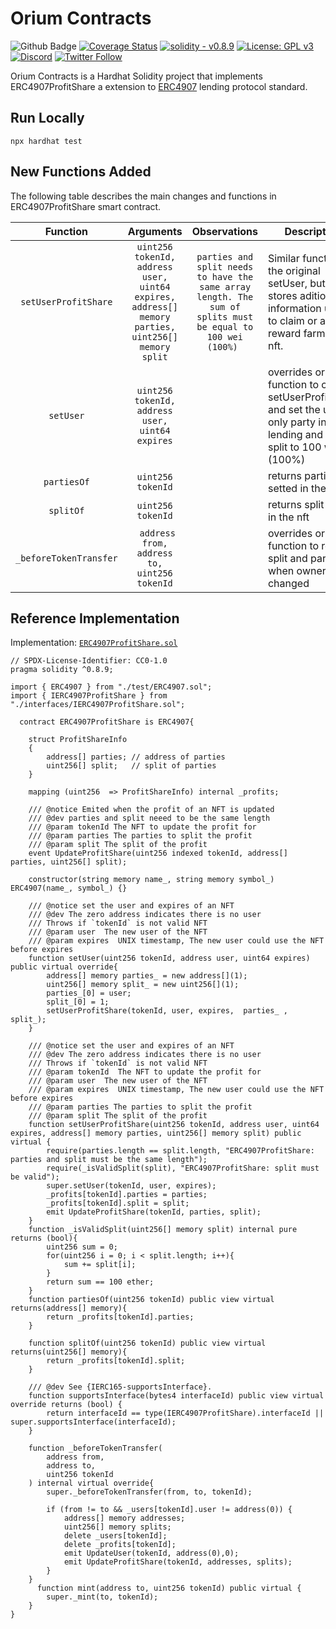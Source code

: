 # Orium Contracts

![Github Badge](https://github.com/OriumNetwork/orium-aavegotchi-lending/actions/workflows/master.yaml/badge.svg)
[![Coverage Status](https://coveralls.io/repos/github/OriumNetwork/orium-contracts/badge.svg?branch=master)](https://coveralls.io/github/OriumNetwork/orium-contracts?branch=master)
[![solidity - v0.8.9](https://img.shields.io/static/v1?label=solidity&message=v0.8.9&color=2ea44f&logo=solidity)](https://github.com/OriumNetwork)
[![License: GPL v3](https://img.shields.io/badge/License-GPLv3-blue.svg)](https://www.gnu.org/licenses/gpl-3.0)
[![Discord](https://img.shields.io/discord/1009147970832322632?label=discord&logo=discord&logoColor=white)](https://discord.gg/NaNTgPK5rx)
[![Twitter Follow](https://img.shields.io/twitter/follow/oriumnetwork?label=Follow&style=social)](https://twitter.com/OriumNetwork)

Orium Contracts is a Hardhat Solidity project that implements ERC4907ProfitShare a 
extension to [ERC4907](https://github.com/ethereum/EIPs/blob/master/EIPS/eip-4907.md) lending protocol standard.

## Run Locally
```shell
npx hardhat test
```

## New Functions Added

The following table describes the main changes and functions in ERC4907ProfitShare smart contract.

|  **Function**  	|    **Arguments**    	|                           **Observations**                                                    	                            | **Description**                                                                                                                	|
|:-----------:	|:----------------:	|:-----------------------------------------------------------------------------------------------------------------------:|--------------------------------------------------------------------------------------------------------------------------------	|
|    `setUserProfitShare`   	|      `uint256 tokenId, address user, uint64 expires, address[] memory parties, uint256[] memory split`      	|                `parties and split needs to have the same array length. The sum of splits must be equal to 100 wei (100%) `                             	                | Similar function to the original setUser, but now stores aditional information usefull to claim or air drop reward farmed by nft.                                                      	|
|  `setUser` 	|   `uint256 tokenId, address user, uint64 expires`   	|  	 | overrides original function to call setUserProfitShare and set the user as only party in the lending and the split to 100 wei (100%)                                               	|
|   `partiesOf`  	|   `uint256 tokenId`   	|                                              	                | returns parties setted in the nft                             	|
| `splitOf` 	| `uint256 tokenId` 	|  	 | returns split setted in the nft                        	|
|  `_beforeTokenTransfer`  	|     ` address from, address to, uint256 tokenId`     	|                                                                    	                        | overrides original function to reset split and parties when ownership is changed 	|


## Reference Implementation
Implementation: [`ERC4907ProfitShare.sol`](./contracts/ERC4907ProfitShare.sol)
```solidity
// SPDX-License-Identifier: CC0-1.0
pragma solidity ^0.8.9;

import { ERC4907 } from "./test/ERC4907.sol";
import { IERC4907ProfitShare } from "./interfaces/IERC4907ProfitShare.sol";

  contract ERC4907ProfitShare is ERC4907{
    
    struct ProfitShareInfo 
    {
        address[] parties; // address of parties
        uint256[] split;   // split of parties
    }

    mapping (uint256  => ProfitShareInfo) internal _profits;

    /// @notice Emited when the profit of an NFT is updated
    /// @dev parties and split neeed to be the same length
    /// @param tokenId The NFT to update the profit for
    /// @param parties The parties to split the profit
    /// @param split The split of the profit
    event UpdateProfitShare(uint256 indexed tokenId, address[] parties, uint256[] split);

    constructor(string memory name_, string memory symbol_) ERC4907(name_, symbol_) {}
    
    /// @notice set the user and expires of an NFT
    /// @dev The zero address indicates there is no user
    /// Throws if `tokenId` is not valid NFT
    /// @param user  The new user of the NFT
    /// @param expires  UNIX timestamp, The new user could use the NFT before expires
    function setUser(uint256 tokenId, address user, uint64 expires) public virtual override{
        address[] memory parties_ = new address[](1);
        uint256[] memory split_ = new uint256[](1);
        parties_[0] = user;
        split_[0] = 1;
        setUserProfitShare(tokenId, user, expires,  parties_ , split_);
    }

    /// @notice set the user and expires of an NFT
    /// @dev The zero address indicates there is no user
    /// Throws if `tokenId` is not valid NFT
    /// @param tokenId  The NFT to update the profit for
    /// @param user  The new user of the NFT
    /// @param expires  UNIX timestamp, The new user could use the NFT before expires
    /// @param parties The parties to split the profit
    /// @param split The split of the profit
    function setUserProfitShare(uint256 tokenId, address user, uint64 expires, address[] memory parties, uint256[] memory split) public virtual {
        require(parties.length == split.length, "ERC4907ProfitShare: parties and split must be the same length");
        require(_isValidSplit(split), "ERC4907ProfitShare: split must be valid");
        super.setUser(tokenId, user, expires);
        _profits[tokenId].parties = parties;
        _profits[tokenId].split = split;
        emit UpdateProfitShare(tokenId, parties, split);
    }
    function _isValidSplit(uint256[] memory split) internal pure returns (bool){
        uint256 sum = 0;
        for(uint256 i = 0; i < split.length; i++){
            sum += split[i];
        }
        return sum == 100 ether;
    }
    function partiesOf(uint256 tokenId) public view virtual returns(address[] memory){
        return _profits[tokenId].parties;
    }

    function splitOf(uint256 tokenId) public view virtual returns(uint256[] memory){
        return _profits[tokenId].split;
    }

    /// @dev See {IERC165-supportsInterface}.
    function supportsInterface(bytes4 interfaceId) public view virtual override returns (bool) {
        return interfaceId == type(IERC4907ProfitShare).interfaceId || super.supportsInterface(interfaceId);
    }

    function _beforeTokenTransfer(
        address from,
        address to,
        uint256 tokenId
    ) internal virtual override{
        super._beforeTokenTransfer(from, to, tokenId);
     
        if (from != to && _users[tokenId].user != address(0)) {
            address[] memory addresses;
            uint256[] memory splits;
            delete _users[tokenId];
            delete _profits[tokenId];
            emit UpdateUser(tokenId, address(0),0);
            emit UpdateProfitShare(tokenId, addresses, splits);
        }
    }
      function mint(address to, uint256 tokenId) public virtual {
        super._mint(to, tokenId);
    }
} 
```
